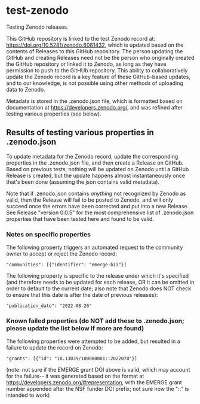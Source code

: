 # test-zenodo
Testing Zenodo releases.

This GitHub repository is linked to the test Zenodo record at: https://doi.org/10.5281/zenodo.6081432, which is updated based on the contents of Releases to this GitHub repository. The person updating the GitHub and creating Releases need not be the person who originally created the GitHub repository or linked it to Zenodo, as long as they have permission to push to the GitHUb repository. This ability to collaboratively update the Zenodo record is a key feature of these GitHub-based updates, and to our knowledge, is not possible using other methods of uploading data to Zenodo.

Metadata is stored in the .zenodo.json file, which is formatted based on documentation at https://developers.zenodo.org/, and was refined after testing various properties (see below).

## Results of testing various properties in .zenodo.json

To update metadata for the Zenodo record, update the corresponding properties in the .zenodo.json file, and then create a Release on GitHub. Based on previous tests, nothing will be updated on Zenodo until a GitHub Release is created, but the update happens almost instantaneously once that's been done (assuming the json contains valid metadata). 

Note that if .zenodo.json contains *anything* not recognized by Zenodo as valid, then the Release will fail to be posted to Zenodo, and will only succeed once the errors have been corrected and put into a new Release. See Release "version 0.0.5" for the most comprehensive list of .zenodo.json properties that have been tested here and found to be valid.

### Notes on specific properties

The following property triggers an automated request to the community owner to accept or reject the Zenodo record:
```
"communities": [{"identifier": "emerge-bii"}]
```

The following property is specific to the release under which it's specified (and therefore needs to be updated for each release, OR it can be omitted in order to default to the current date; also note that Zenodo does NOT check to ensure that this date is after the date of previous releases):
```
"publication_date": "2022-08-26"
```


### Known failed properties (do NOT add these to .zenodo.json; please update the list below if more are found)

The following properties were attempted to be added, but resulted in a failure to update the record on Zenodo:
```
"grants": [{"id": "10.13039/100000001::2022070"}]
```
(note: not sure if the EMERGE grant DOI above is valid, which may account for the failure-- it was generated based on the format at https://developers.zenodo.org/#representation, with the EMERGE grant number appended after the NSF funder DOI prefix; not sure how the "::" is intended to work)
